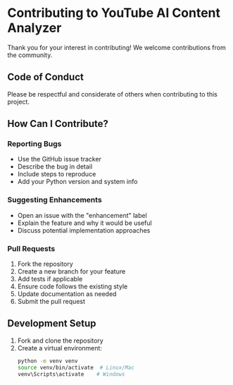 # Contributing to YouTube AI Content Analyzer

Thank you for your interest in contributing! We welcome contributions from the community.

## Code of Conduct

Please be respectful and considerate of others when contributing to this project.

## How Can I Contribute?

### Reporting Bugs
- Use the GitHub issue tracker
- Describe the bug in detail
- Include steps to reproduce
- Add your Python version and system info

### Suggesting Enhancements
- Open an issue with the "enhancement" label
- Explain the feature and why it would be useful
- Discuss potential implementation approaches

### Pull Requests
1. Fork the repository
2. Create a new branch for your feature
3. Add tests if applicable
4. Ensure code follows the existing style
5. Update documentation as needed
6. Submit the pull request

## Development Setup

1. Fork and clone the repository
2. Create a virtual environment:
   ```bash
   python -m venv venv
   source venv/bin/activate  # Linux/Mac
   venv\Scripts\activate    # Windows